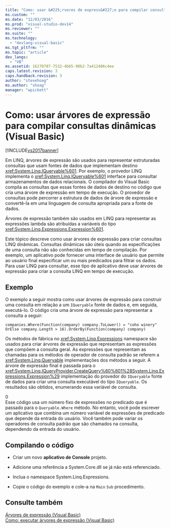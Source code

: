 ```yaml
---
title: "Como: usar &#225;rvores de express&#227;o para compilar consultas din&#226;micas (Visual Basic) | Microsoft Docs"
ms.custom: ""
ms.date: "12/03/2016"
ms.prod: "visual-studio-dev14"
ms.reviewer: ""
ms.suite: ""
ms.technology: 
  - "devlang-visual-basic"
ms.tgt_pltfrm: ""
ms.topic: "article"
dev_langs: 
  - "VB"
ms.assetid: 16278787-7532-4b65-98b2-7a412406c4ee
caps.latest.revision: 3
caps.handback.revision: 3
author: "stevehoag"
ms.author: "shoag"
manager: "wpickett"
---
```

# Como: usar &#225;rvores de express&#227;o para compilar consultas din&#226;micas (Visual Basic)
[!INCLUDE[vs2017banner](../../../../csharp/includes/vs2017banner.md)]

Em LINQ, árvores de expressão são usados para representar estruturadas consultas que usam fontes de dados que implementam destino <xref:System.Linq.IQueryable%601>. Por exemplo, o provedor LINQ implementa o <xref:System.Linq.IQueryable%601> interface para consultar armazenamentos de dados relacionais. O compilador do Visual Basic compila as consultas que essas fontes de dados de destino no código que cria uma árvore de expressão em tempo de execução. O provedor de consultas pode percorrer a estrutura de dados de árvore de expressão e convertê\-la em uma linguagem de consulta apropriada para a fonte de dados.  
  
 Árvores de expressão também são usados em LINQ para representar as expressões lambda são atribuídas a variáveis do tipo <xref:System.Linq.Expressions.Expression%601>.  
  
 Este tópico descreve como usar árvores de expressão para criar consultas LINQ dinâmicas. Consultas dinâmicas são úteis quando as especificações de uma consulta não são conhecidas em tempo de compilação. Por exemplo, um aplicativo pode fornecer uma interface de usuário que permite ao usuário final especificar um ou mais predicados para filtrar os dados. Para usar LINQ para consultar, esse tipo de aplicativo deve usar árvores de expressão para criar a consulta LINQ em tempo de execução.  
  
## Exemplo  
 O exemplo a seguir mostra como usar árvores de expressão para construir uma consulta em relação a um `IQueryable` fonte de dados e, em seguida, executá\-lo. O código cria uma árvore de expressão para representar a consulta a seguir:  
  
 `companies.Where(Function(company) company.ToLower() = "coho winery" OrElse company.Length > 16).OrderBy(Function(company) company)`  
  
 Os métodos de fábrica no <xref:System.Linq.Expressions> namespace são usados para criar árvores de expressão que representam as expressões que compõem a consulta geral. As expressões que representam as chamadas para os métodos de operador de consulta padrão se referem a <xref:System.Linq.Queryable> implementações dos métodos a seguir. A árvore de expressão final é passada para o <xref:System.Linq.IQueryProvider.CreateQuery%60%601%28System.Linq.Expressions.Expression%29> implementação do provedor do `IQueryable` fonte de dados para criar uma consulta executável do tipo `IQueryable`. Os resultados são obtidos, enumerando essa variável de consulta.  
  
<CodeContentPlaceHolder>0</CodeContentPlaceHolder>  
 Esse código usa um número fixo de expressões no predicado que é passado para o `Queryable.Where` método. No entanto, você pode escrever um aplicativo que combina um número variável de expressões de predicado que depende da entrada do usuário. Você também pode variar os operadores de consulta padrão que são chamados na consulta, dependendo da entrada do usuário.  
  
## Compilando o código  
  
-   Criar um novo **aplicativo de Console** projeto.  
  
-   Adicione uma referência a System.Core.dll se já não está referenciado.  
  
-   Inclua o namespace System.Linq.Expressions.  
  
-   Copie o código do exemplo e cole\-a na `Main` `Sub` procedimento.  
  
## Consulte também  
 [Árvores de expressão \(Visual Basic\)](../../../../visual-basic/programming-guide/concepts/expression-trees/index.md)   
 [Como: executar árvores de expressão \(Visual Basic\)](../../../../visual-basic/programming-guide/concepts/expression-trees/how-to-execute-expression-trees.md)